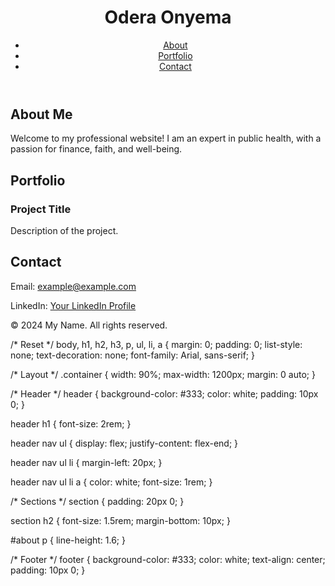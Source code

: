 <!DOCTYPE html>
<html lang="en">
<head>
    <meta charset="UTF-8">
    <meta name="viewport" content="width=device-width, initial-scale=1.0">
    <meta name="description" content="Professional website showcasing my portfolio, experience, and skills.">
    <title>Odera Onyema</title>
    <link rel="stylesheet" href="styles/style.css">
</head>
<body>
    <header>
        <div class="container">
            <h1>Odera Onyema</h1>
            <nav>
                <ul>
                    <li><a href="#about">About</a></li>
                    <li><a href="#portfolio">Portfolio</a></li>
                    <li><a href="#contact">Contact</a></li>
                </ul>
            </nav>
        </div>
    </header>
    <main>
        <section id="about">
            <div class="container">
                <h2>About Me</h2>
                <p>Welcome to my professional website! I am an expert in public health, with a passion for finance, faith, and well-being.</p>
            </div>
        </section>
        <section id="portfolio">
            <div class="container">
                <h2>Portfolio</h2>
                <div class="portfolio-item">
                    <h3>Project Title</h3>
                    <p>Description of the project.</p>
                </div>
                <!-- Add more portfolio items as needed -->
            </div>
        </section>
        <section id="contact">
            <div class="container">
                <h2>Contact</h2>
                <p>Email: <a href="mailto:example@example.com">example@example.com</a></p>
                <p>LinkedIn: <a href="https://www.linkedin.com/in/your-profile" target="_blank">Your LinkedIn Profile</a></p>
            </div>
        </section>
    </main>
    <footer>
        <div class="container">
            <p>&copy; 2024 My Name. All rights reserved.</p>
        </div>
    </footer>
</body>
</html>
/* Reset */
body, h1, h2, h3, p, ul, li, a {
    margin: 0;
    padding: 0;
    list-style: none;
    text-decoration: none;
    font-family: Arial, sans-serif;
}

/* Layout */
.container {
    width: 90%;
    max-width: 1200px;
    margin: 0 auto;
}

/* Header */
header {
    background-color: #333;
    color: white;
    padding: 10px 0;
}

header h1 {
    font-size: 2rem;
}

header nav ul {
    display: flex;
    justify-content: flex-end;
}

header nav ul li {
    margin-left: 20px;
}

header nav ul li a {
    color: white;
    font-size: 1rem;
}

/* Sections */
section {
    padding: 20px 0;
}

section h2 {
    font-size: 1.5rem;
    margin-bottom: 10px;
}

#about p {
    line-height: 1.6;
}

/* Footer */
footer {
    background-color: #333;
    color: white;
    text-align: center;
    padding: 10px 0;
}
